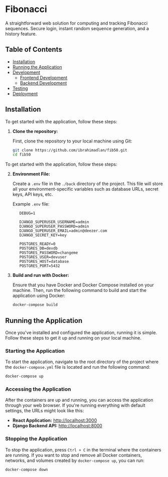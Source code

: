 # Fibonacci
A straightforward web solution for computing and tracking Fibonacci sequences. Secure login, instant random sequence generation, and a history feature.

## Table of Contents

- [Installation](#installation)
- [Running the Application](#running-the-application)
- [Development](#development)
  - [Frontend Development](#frontend-development)
  - [Backend Development](#backend-development)
- [Testing](#testing)
- [Deployment](#deployment)

## Installation

To get started with the application, follow these steps:

1. **Clone the repository:**
   
   First, clone the repository to your local machine using Git:

   ```bash
   git clone https://github.com/ibrahimadlan/fib50.git
   cd fib50

To get started with the application, follow these steps:

2. **Environment File:**
   
   Create a `.env` file in the `./back` directory of the project. This file will store all your environment-specific variables such as database URLs, secret keys, API keys, etc.

   Example `.env` file:

   ```plaintext
      DEBUG=1
  
      DJANGO_SUPERUSER_USERNAME=admin
      DJANGO_SUPERUSER_PASSWORD=admin
      DJANGO_SUPERUSER_EMAIL=admin@deezer.com
      DJANGO_SECRET_KEY=key
      
      POSTGRES_READY=0
      POSTGRES_DB=devdb
      POSTGRES_PASSWORD=changeme
      POSTGRES_USER=devuser
      POSTGRES_HOST=database
      POSTGRES_PORT=5432
   ```

3. **Build and run with Docker:**
   
   Ensure that you have Docker and Docker Compose installed on your machine. Then, run the following command to build and start the application using Docker:

   ```bash
   docker-compose build
    ```
   
## Running the Application
Once you've installed and configured the application, running it is simple. Follow these steps to get it up and running on your local machine.

### Starting the Application

To start the application, navigate to the root directory of the project where the `docker-compose.yml` file is located and run the following command:

```bash
docker-compose up
```

### Accessing the Application

After the containers are up and running, you can access the application through your web browser. If you're running everything with default settings, the URLs might look like this:

- **React Application:** [http://localhost:3000](http://localhost:3000)
- **Django Backend API:** [http://localhost:8000](http://localhost:8001)

### Stopping the Application

To stop the application, press `Ctrl + C` in the terminal where the containers are running. If you want to stop and remove all Docker containers, networks, and volumes created by `docker-compose up`, you can run:

```bash
docker-compose down

